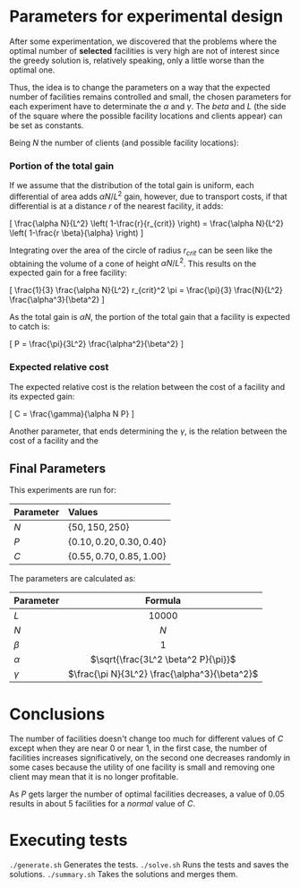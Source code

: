 # Parameters for experimental design

After some experimentation, we discovered that the problems where the optimal number of **selected** facilities is very high are not of interest since the greedy solution is, relatively speaking, only a little worse than the optimal one.

Thus, the idea is to change the parameters on a way that the expected number of facilities remains controlled and small, the chosen parameters for each experiment have to determinate the $\alpha$ and $\gamma$. The $beta$ and $L$ (the side of the square where the possible facility locations and clients appear) can be set as constants.


Being $N$ the number of clients (and possible facility locations):

### Portion of the total gain

If we assume that the distribution of the total gain is uniform, each differential of area adds $\alpha N/L^2$ gain, however, due to transport costs, if that differential is at a distance $r$ of the nearest facility, it adds:

\[
\frac{\alpha N}{L^2} \left( 1-\frac{r}{r_{crit}} \right) = \frac{\alpha N}{L^2} \left( 1-\frac{r \beta}{\alpha} \right)
\]

Integrating over the area of the circle of radius $r_{crit}$ can be seen like the obtaining the volume of a cone of height $\alpha N/L^2$. This results on the expected gain for a free facility:

\[
\frac{1}{3} \frac{\alpha N}{L^2} r_{crit}^2 \pi = \frac{\pi}{3} \frac{N}{L^2} \frac{\alpha^3}{\beta^2}
\]

As the total gain is $\alpha N$, the portion of the total gain that a facility is expected to catch is:

\[
P = \frac{\pi}{3L^2} \frac{\alpha^2}{\beta^2}
\]

### Expected relative cost

The expected relative cost is the relation between the cost of a facility and its expected gain:

\[
C = \frac{\gamma}{\alpha N P}
\]

Another parameter, that ends determining the $\gamma$, is the relation between the cost of a facility and the

## Final Parameters

This experiments are run for:

| Parameter | Values |
| :-------- | :----- |
| $N$       | $\{50,150,250\}$ |
| $P$       | $\{0.10,0.20,0.30,0.40\}$ |
| $C$       | $\{0.55,0.70,0.85,1.00\}$ |

The parameters are calculated as:

| Parameter | Formula |
| :-------- | :---: |
| $L$         | $10000$ |
| $N$         | $N$     |
| $\beta$     | $1$ |
| $\alpha$    | $\sqrt{\frac{3L^2 \beta^2 P}{\pi}}$ |
| $\gamma$    | $\frac{\pi N}{3L^2} \frac{\alpha^3}{\beta^2}$ |

# Conclusions

The number of facilities doesn't change too much for different values of $C$ except when they are near $0$ or near $1$, in the first case, the number of facilities increases significatively, on the second one decreases randomly in some cases because the utility of one facility is small and removing one client may mean that it is no longer profitable.

<!-- Confirm more this last one assertion ^ -->

As $P$ gets larger the number of optimal facilities decreases, a value of $0.05$ results in about 5 facilities for a *normal* value of $C$.

# Executing tests

`./generate.sh` Generates the tests.
`./solve.sh` Runs the tests and saves the solutions.
`./summary.sh` Takes the solutions and merges them.
